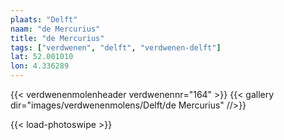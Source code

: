 ```yaml
---
plaats: "Delft"
naam: "de Mercurius"
title: "de Mercurius"
tags: ["verdwenen", "delft", "verdwenen-delft"]
lat: 52.001010 
lon: 4.336289
---
```

{{< verdwenenmolenheader verdwenennr="164" >}}
{{< gallery dir="images/verdwenenmolens/Delft/de Mercurius" //>}}

{{< load-photoswipe >}}